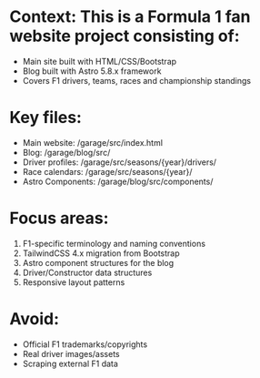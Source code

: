 # Context: This is a Formula 1 fan website project consisting of:
- Main site built with HTML/CSS/Bootstrap
- Blog built with Astro 5.8.x framework
- Covers F1 drivers, teams, races and championship standings

# Key files:
- Main website: /garage/src/index.html
- Blog: /garage/blog/src/
- Driver profiles: /garage/src/seasons/{year}/drivers/
- Race calendars: /garage/src/seasons/{year}/
- Astro Components: /garage/blog/src/components/

# Focus areas:
1. F1-specific terminology and naming conventions
2. TailwindCSS 4.x migration from Bootstrap
3. Astro component structures for the blog
4. Driver/Constructor data structures
5. Responsive layout patterns

# Avoid:
- Official F1 trademarks/copyrights
- Real driver images/assets
- Scraping external F1 data